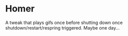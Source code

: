 # Homer
A tweak that plays gifs once before shutting down once shutdown/restart/respring triggered. Maybe one day...
